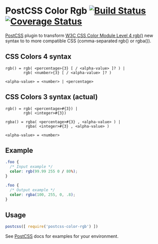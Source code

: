# PostCSS Color Rgb [![Build Status][ci-img]][ci] [![Coverage Status][cov-img]][cov]

[PostCSS] plugin to transform [W3C CSS Color Module Level 4 rgb()](https://drafts.csswg.org/css-color/#funcdef-rgb) new syntax to to more compatible CSS (comma-separated rgb() or rgba()).

[PostCSS]: https://github.com/postcss/postcss
[ci-img]:  https://travis-ci.org/dmarchena/postcss-color-rgb.svg
[ci]:      https://travis-ci.org/dmarchena/postcss-color-rgb
[cov-img]: https://coveralls.io/repos/github/dmarchena/postcss-slideshow/badge.svg
[cov]:     https://coveralls.io/github/dmarchena/postcss-slideshow

## CSS Colors 4 syntax

```
rgb() = rgb( <percentage>{3} [ / <alpha-value> ]? ) |
        rgb( <number>{3} [ / <alpha-value> ]? )

<alpha-value> = <number> | <percentage>
```

## CSS Colors 3 syntax (actual)

```
rgb() = rgb( <percentage>#{3}) |
        rgb( <integer>#{3})

rgba() = rgba( <percentage>#{3} , <alpha-value> ) |
         rgba( <integer>#{3} , <alpha-value> )

<alpha-value> = <number>
```

## Example

```css
.foo {
  /* Input example */
  color: rgb(99.99 255 0 / 80%);
}
```

```css
.foo {
  /* Output example */
  color: rgba(100, 255, 0, .8);
}
```

## Usage

```js
postcss([ require('postcss-color-rgb') ])
```

See [PostCSS] docs for examples for your environment.
